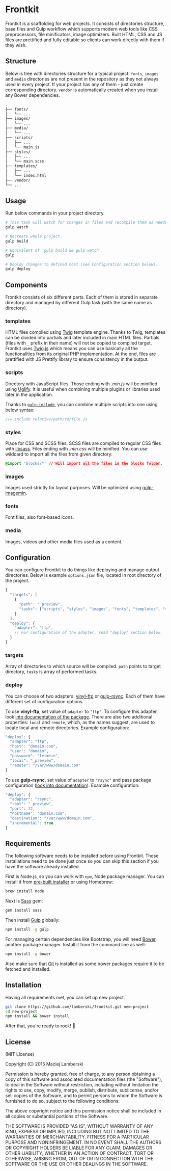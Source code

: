 # Frontkit

Frontkit is a scaffolding for web projects. It consists of directories structure, base files and Gulp workflow which supports modern web tools like CSS preprocessors, file minificators, image optimizers. Built HTML, CSS and JS files are prettified and fully editable so clients can work directly with them if they wish.

## Structure

Below is tree with directories structure for a typical project. `fonts`, `images` and `media` directories are not present in the repository as they not always used in every project. If your project has any of them - just create corresponding directory. `vendor` is automatically created when you install any Bower dependencies.

```bash
.
├── fonts/
│   └── ...
├── images/
│   └── ...
├── media/
│   └── ...
├── scripts/
│   ├── ...
│   └── main.js
├── styles/
│   ├── ...
│   └── main.scss
├── templates/
│   ├── ...
│   └── index.html
├── vendor/
└── ...
```

## Usage

Run below commands in your project directory.

```bash
# This task will watch for changes in files and recompile them as needed.
gulp watch

# Recreate whole project.
gulp build

# Equivalent of 'gulp build && gulp watch'.
gulp

# Deploy changes to defined host (see Configuration section below).
gulp deploy
```

## Components

Frontkit consists of six different parts. Each of them is stored in separate directory and managed by different Gulp task (with the same name as directory).

### templates

HTML files compiled using [Twig](http://twig.sensiolabs.org) template engine. Thanks to Twig, templates can be divided into partials and later included in main HTML files. Partials (files with `_` prefix in their name) will not be copied to compiled target. Frontkit uses [Twig.js](https://github.com/justjohn/twig.js) which means you can use basically all the functionalities from its original PHP implementation. At the end, files are prettified with JS Prettify library to ensure consistency in the output.

### scripts

Directory with JavaScript files. Those ending with _.min.js_ will be minified using [Uglify](https://github.com/terinjokes/gulp-uglify). It is useful when combining multiple plugins or libraries used later in the application.

Thanks to [`gulp-include`](https://www.npmjs.com/package/gulp-include), you can combine multiple scripts into one using below syntax:

```javascript
//= include relative/path/to/file.js
```

### styles

Place for CSS and SCSS files. SCSS files are compiled to regular CSS files with [libsass](https://github.com/sass/node-sass). Files ending with _.min.css_ will be minified. You can use wildcard to import all the files from given directory:

```css
@import 'blocks/*' // Will import all the files in the blocks folder.
```

### images

Images used strictly for layout purposes. Will be optimized using [gulp-imagemin](https://github.com/sindresorhus/gulp-imagemin).

### fonts

Font files, also font-based icons.

### media

Images, videos and other media files used as a content.

## Configuration

You can configure Frontkit to do things like deploying and manage output directories. Below is example `options.json` file, located in root directory of the project.

```javascript
{
  "targets": [
    {
      "path": "_preview",
      "tasks": ["scripts", "styles", "images", "fonts", "templates", "media"]
    }
  ],
  "deploy": {
    "adapter": "ftp",
    // For configuration of the adapter, read "deploy" section below.
  }
}
```

### targets

Array of directories to which source will be compiled. `path` points to target directory, `tasks` is array of performed tasks.

### deploy

You can choose of two adapters: [vinyl-ftp](https://github.com/morris/vinyl-ftp) or [gulp-rsync](https://github.com/jerrysu/gulp-rsync). Each of them have different set of configuration options.

To use **vinyl-ftp**, set value of `adapter` to `"ftp"`. To configure this adapter, look [into documentation of the package](https://github.com/morris/vinyl-ftp#ftpcreate-config-). There are also two additional properties: `local` and `remote`, which, as the names suggest, are used to locate local and remote directories. Example configuration:

```javascript
"deploy": {
  "adapter": "ftp",
  "host": "domain.com",
  "user": "domain",
  "password": "letmein",
  "local": "_preview",
  "remote": "/var/www/domain.com"
}
```

To use **gulp-rsync**, set value of `adapter` to `"rsync"` and pass package configuration ([look into documentation](https://github.com/jerrysu/gulp-rsync#rsyncoptions)). Example configuration:

```javascript
"deploy": {
  "adapter": "rsync",
  "root": "_preview",
  "port": 22,
  "hostname": "domain.com",
  "destination": "/var/www/domain.com",
  "incremental": true
}
```

## Requirements

The following software needs to be installed before using Frontkit. These installations need to be done just once so you can skip this section if you have the software already installed.

First is Node.js, so you can work with `npm`, Node package manager. You can install it from [pre-built installer](http://nodejs.org) or using Homebrew:

```bash
brew install node
```

Next is [Sass](http://sass-lang.com) gem:

```bash
gem install sass
```

Then install [Gulp](http://gulpjs.com) globally:

```bash
npm install -g gulp
```

For managing certain dependencies like Bootstrap, you will need [Bower](http://bower.io), another package manager. Install it from the command line as well:

```bash
npm install -g bower
```

Also make sure that [Git](http://git-scm.com) is installed as some bower packages require it to be fetched and installed.

## Installation

Having all requirements met, you can set up new project.

```bash
git clone https://github.com/lamberski/frontkit.git new-project
cd new-project
npm install && bower install
```

After that, you're ready to rock! :metal:

## License

(MIT License)

Copyright (C) 2015 Maciej Lamberski

Permission is hereby granted, free of charge, to any person obtaining a copy of this software and associated documentation files (the "Software"), to deal in the Software without restriction, including without limitation the rights to use, copy, modify, merge, publish, distribute, sublicense, and/or sell copies of the Software, and to permit persons to whom the Software is furnished to do so, subject to the following conditions:

The above copyright notice and this permission notice shall be included in all copies or substantial portions of the Software.

THE SOFTWARE IS PROVIDED "AS IS", WITHOUT WARRANTY OF ANY KIND, EXPRESS OR IMPLIED, INCLUDING BUT NOT LIMITED TO THE WARRANTIES OF MERCHANTABILITY, FITNESS FOR A PARTICULAR PURPOSE AND NONINFRINGEMENT. IN NO EVENT SHALL THE AUTHORS OR COPYRIGHT HOLDERS BE LIABLE FOR ANY CLAIM, DAMAGES OR OTHER LIABILITY, WHETHER IN AN ACTION OF CONTRACT, TORT OR OTHERWISE, ARISING FROM, OUT OF OR IN CONNECTION WITH THE SOFTWARE OR THE USE OR OTHER DEALINGS IN THE SOFTWARE.
